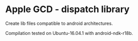 # Apple GCD - dispatch library

Create lib files compatible to android architectures.

Compilation tested on Ubuntu-16.04.1 with	android-ndk-r18b.
